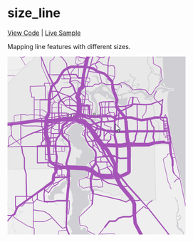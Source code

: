 # size_line

[View Code](https://developers.arcgis.com/javascript/jssamples/renderer_proportional_lines.html) | [Live Sample](http://developers.arcgis.com/javascript/samples/renderer_proportional_lines/)

Mapping line features with different sizes.

[![](thumbnail.png)]((http://developers.arcgis.com/javascript/samples/renderer_proportional_lines/))
